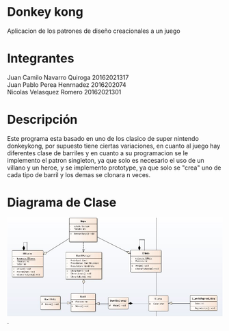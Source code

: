 # Donkey kong
Aplicacion de los patrones de diseño creacionales a un juego

# Integrantes
Juan Camilo Navarro Quiroga 20162021317 <br />
Juan Pablo Perea Henrnadez 2016202074 <br />
Nicolas Velasquez Romero 20162021301

# Descripción
Este programa esta basado en uno de los clasico de super nintendo donkeykong, por supuesto tiene ciertas variaciones, en cuanto al juego hay diferentes clase de barriles y en cuanto a su programacion se le implemento el patron singleton, ya que solo es necesario el uso de un villano y un heroe, y se implemento prototype, ya que solo se "crea" uno de cada tipo de barril y los demas se clonara n veces.

# Diagrama de Clase 
![Diagrama de clase](Captura.jpg "diagrama de clases").




